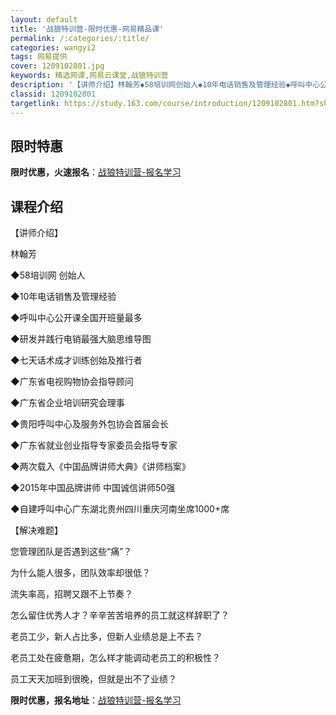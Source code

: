 ```yaml
---
layout: default
title: '战狼特训营-限时优惠-网易精品课'
permalink: /:categories/:title/
categories: wangyi2
tags: 网易提供
cover: 1209102801.jpg
keywords: 精选网课,网易云课堂,战狼特训营
description: '【讲师介绍】林翰芳◆58培训网创始人◆10年电话销售及管理经验◆呼叫中心公开课全国开班量最多◆研发并践行电销最强大脑思维'
classid: 1209102801
targetlink: https://study.163.com/course/introduction/1209102801.htm?share=1&shareId=1025206652&utm_campaign=share&utm_medium=iphoneShare&utm_source=&utm_u=1025206652
---
```


## 限时特惠

**限时优惠，火速报名**：[战狼特训营-报名学习](https://study.163.com/course/introduction/1209102801.htm?share=1&shareId=1025206652&utm_campaign=share&utm_medium=iphoneShare&utm_source=&utm_u=1025206652)

## 课程介绍

【讲师介绍】 

林翰芳

◆58培训网  创始人

◆10年电话销售及管理经验

◆呼叫中心公开课全国开班量最多

◆研发并践行电销最强大脑思维导图  

◆七天话术成才训练创始及推行者

◆广东省电视购物协会指导顾问

◆广东省企业培训研究会理事

◆贵阳呼叫中心及服务外包协会首届会长

◆广东省就业创业指导专家委员会指导专家

◆两次载入《中国品牌讲师大典》《讲师档案》

◆2015年中国品牌讲师 中国诚信讲师50强

◆自建呼叫中心广东湖北贵州四川重庆河南坐席1000+席

【解决难题】

您管理团队是否遇到这些“痛”？

为什么能人很多，团队效率却很低？

流失率高，招聘又跟不上节奏？

怎么留住优秀人才？辛辛苦苦培养的员工就这样辞职了？

老员工少，新人占比多，但新人业绩总是上不去？

老员工处在疲惫期，怎么样才能调动老员工的积极性？

员工天天加班到很晚，但就是出不了业绩？

**限时优惠，报名地址**：[战狼特训营-报名学习](https://study.163.com/course/introduction/1209102801.htm?share=1&shareId=1025206652&utm_campaign=share&utm_medium=iphoneShare&utm_source=&utm_u=1025206652)

